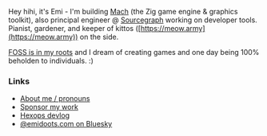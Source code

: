 Hey hihi, it's Emi - I'm building [Mach](https://machengine.org) (the Zig game engine & graphics toolkit), also principal engineer @ [Sourcegraph](https://sourcegraph.com) working on developer tools. Pianist, gardener, and keeper of kittos ([https://meow.army](https://meow.army)) on the side.

[FOSS is in my roots](https://devlog.hexops.com/2021/increasing-my-contribution-to-zig-to-200-a-month/#i-grew-up-playing-linux-games-like-mania-drive) and I dream of creating games and one day being 100% beholden to individuals. :) 

### Links

* [About me / pronouns](https://emidoots.com/about)
* [Sponsor my work](https://github.com/sponsors/emidoots)
* [Hexops devlog](https://devlog.hexops.com/)
* [@emidoots.com on Bluesky](https://bsky.app/profile/emidoots.com)
